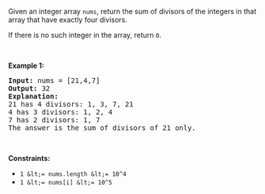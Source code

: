 Given an integer array `` nums ``, return the sum of divisors of the integers in that array that have exactly four divisors.

If there is no such integer in the array, return `` 0 ``.

&nbsp;

__Example 1:__

<pre>
<strong>Input:</strong> nums = [21,4,7]
<strong>Output:</strong> 32
<b>Explanation:</b>
21 has 4 divisors: 1, 3, 7, 21
4 has 3 divisors: 1, 2, 4
7 has 2 divisors: 1, 7
The answer is the sum of divisors of 21 only.
</pre>

&nbsp;

__Constraints:__

*   `` 1 &lt;= nums.length &lt;= 10^4 ``
*   `` 1 &lt;= nums[i] &lt;= 10^5 ``